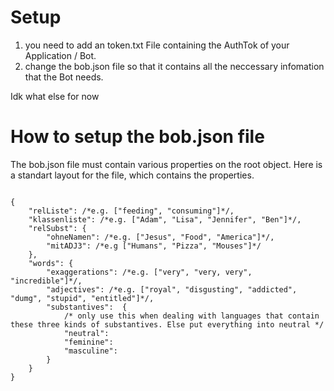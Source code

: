# Setup

1. you need to add an token.txt File containing the AuthTok of your Application / Bot.
2. change the bob.json file so that it contains all the neccessary infomation that the Bot needs.

Idk what else for now

# How to setup the bob.json file

The bob.json file must contain various properties on the root object.
Here is a standart layout for the file, which contains the properties.

```

{
	"relListe": /*e.g. ["feeding", "consuming"]*/,
	"klassenliste": /*e.g. ["Adam", "Lisa", "Jennifer", "Ben"]*/,
	"relSubst": {
		"ohneNamen": /*e.g. ["Jesus", "Food", "America"]*/,
		"mitADJ3": /*e.g ["Humans", "Pizza", "Mouses"]*/
	},
	"words": {
		"exaggerations": /*e.g. ["very", "very, very", "incredible"]*/,
		"adjectives": /*e.g. ["royal", "disgusting", "addicted", "dumg", "stupid", "entitled"]*/,
		"substantives":  {
			/* only use this when dealing with languages that contain these three kinds of substantives. Else put everything into neutral */
			"neutral": 
			"feminine": 
			"masculine": 
		}
	}
}

```